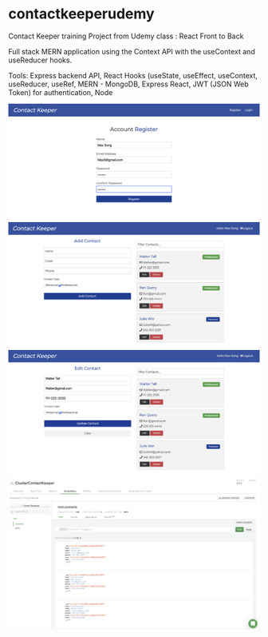 # contactkeeperudemy
Contact Keeper training Project from Udemy class : React Front to Back

Full stack MERN application using the Context API with the useContext and useReducer hooks. 

Tools: Express backend API, React Hooks (useState, useEffect, useContext, useReducer, useRef, MERN - MongoDB, Express React, JWT (JSON Web Token) for authentication, Node

![](assets/registration.png)
![](assets/addContact.png)
![](assets/update.png)
![](assets/mongo.png)

